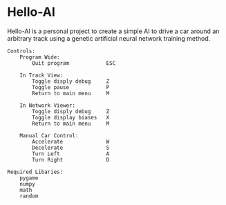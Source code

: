 # Hello-AI

Hello-AI is a personal project to create a simple AI to drive a car around an arbitrary track using a genetic artificial neural network training method.

    Controls:
        Program Wide:
            Quit program            ESC

        In Track View:
            Toggle disply debug     Z
            Toggle pause            P
            Return to main menu     M

        In Network Viewer:
            Toggle disply debug     Z
            Toggle display biases   X
            Return to main menu     M

        Manual Car Control:
            Accelerate              W
            Decelerate              S
            Turn Left               A
            Turn Right              D

    Required Libaries:
        pygame
        numpy
        math
        random